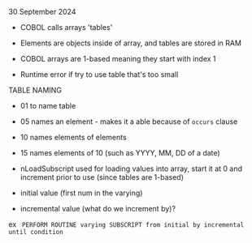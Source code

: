 30 September 2024

- COBOL calls arrays 'tables'

- Elements are objects inside of array, and tables are stored in RAM
- COBOL arrays are 1-based meaning they start with index 1
- Runtime error if try to use table that's too small

TABLE NAMING
- 01 to name table
- 05 names an element - makes it a able because of ``occurs`` clause
- 10 names elements of elements
- 15 names elements of 10 (such as YYYY, MM, DD of a date)

- nLoadSubscript used for loading values into array, start it at 0 and increment prior to use (since tables are 1-based)

- initial value (first num in the varying)
- incremental value (what do we increment by)?

ex `` PERFORM ROUTINE varying SUBSCRIPT from initial by incremental until condition``
